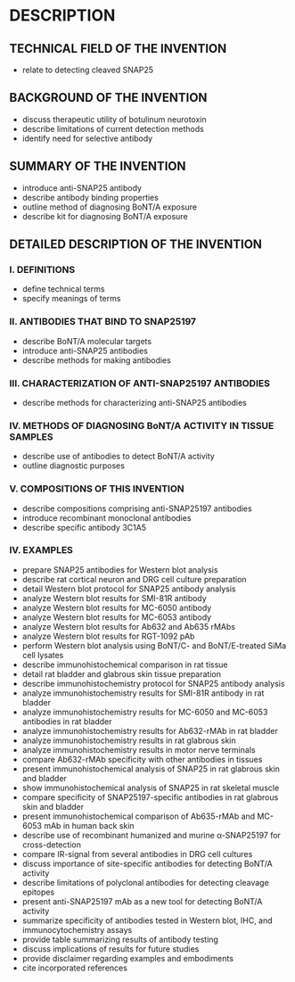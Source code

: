 # DESCRIPTION

## TECHNICAL FIELD OF THE INVENTION

- relate to detecting cleaved SNAP25

## BACKGROUND OF THE INVENTION

- discuss therapeutic utility of botulinum neurotoxin
- describe limitations of current detection methods
- identify need for selective antibody

## SUMMARY OF THE INVENTION

- introduce anti-SNAP25 antibody
- describe antibody binding properties
- outline method of diagnosing BoNT/A exposure
- describe kit for diagnosing BoNT/A exposure

## DETAILED DESCRIPTION OF THE INVENTION

### I. DEFINITIONS

- define technical terms
- specify meanings of terms

### II. ANTIBODIES THAT BIND TO SNAP25197

- describe BoNT/A molecular targets
- introduce anti-SNAP25 antibodies
- describe methods for making antibodies

### III. CHARACTERIZATION OF ANTI-SNAP25197 ANTIBODIES

- describe methods for characterizing anti-SNAP25 antibodies

### IV. METHODS OF DIAGNOSING BoNT/A ACTIVITY IN TISSUE SAMPLES

- describe use of antibodies to detect BoNT/A activity
- outline diagnostic purposes

### V. COMPOSITIONS OF THIS INVENTION

- describe compositions comprising anti-SNAP25197 antibodies
- introduce recombinant monoclonal antibodies
- describe specific antibody 3C1A5

### IV. EXAMPLES

- prepare SNAP25 antibodies for Western blot analysis
- describe rat cortical neuron and DRG cell culture preparation
- detail Western blot protocol for SNAP25 antibody analysis
- analyze Western blot results for SMI-81R antibody
- analyze Western blot results for MC-6050 antibody
- analyze Western blot results for MC-6053 antibody
- analyze Western blot results for Ab632 and Ab635 rMAbs
- analyze Western blot results for RGT-1092 pAb
- perform Western blot analysis using BoNT/C- and BoNT/E-treated SiMa cell lysates
- describe immunohistochemical comparison in rat tissue
- detail rat bladder and glabrous skin tissue preparation
- describe immunohistochemistry protocol for SNAP25 antibody analysis
- analyze immunohistochemistry results for SMI-81R antibody in rat bladder
- analyze immunohistochemistry results for MC-6050 and MC-6053 antibodies in rat bladder
- analyze immunohistochemistry results for Ab632-rMAb in rat bladder
- analyze immunohistochemistry results in rat glabrous skin
- analyze immunohistochemistry results in motor nerve terminals
- compare Ab632-rMAb specificity with other antibodies in tissues
- present immunohistochemical analysis of SNAP25 in rat glabrous skin and bladder
- show immunohistochemical analysis of SNAP25 in rat skeletal muscle
- compare specificity of SNAP25197-specific antibodies in rat glabrous skin and bladder
- present immunohistochemical comparison of Ab635-rMAb and MC-6053 mAb in human back skin
- describe use of recombinant humanized and murine α-SNAP25197 for cross-detection
- compare IR-signal from several antibodies in DRG cell cultures
- discuss importance of site-specific antibodies for detecting BoNT/A activity
- describe limitations of polyclonal antibodies for detecting cleavage epitopes
- present anti-SNAP25197 mAb as a new tool for detecting BoNT/A activity
- summarize specificity of antibodies tested in Western blot, IHC, and immunocytochemistry assays
- provide table summarizing results of antibody testing
- discuss implications of results for future studies
- provide disclaimer regarding examples and embodiments
- cite incorporated references

